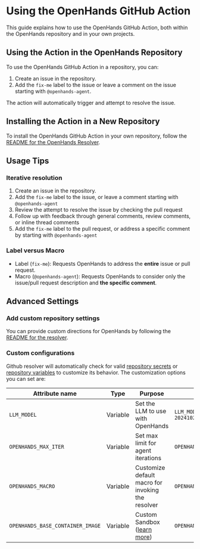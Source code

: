 # Using the OpenHands GitHub Action

This guide explains how to use the OpenHands GitHub Action, both within the OpenHands repository and in your own projects.

## Using the Action in the OpenHands Repository

To use the OpenHands GitHub Action in a repository, you can:

1. Create an issue in the repository.
2. Add the `fix-me` label to the issue or leave a comment on the issue starting with `@openhands-agent`.

The action will automatically trigger and attempt to resolve the issue.

## Installing the Action in a New Repository

To install the OpenHands GitHub Action in your own repository, follow
the [README for the OpenHands Resolver](https://github.com/All-Hands-AI/OpenHands/blob/main/openhands/resolver/README.md).

## Usage Tips

### Iterative resolution

1. Create an issue in the repository.
2. Add the `fix-me` label to the issue, or leave a comment starting with `@openhands-agent`
3. Review the attempt to resolve the issue by checking the pull request
4. Follow up with feedback through general comments, review comments, or inline thread comments
5. Add the `fix-me` label to the pull request, or address a specific comment by starting with `@openhands-agent`

### Label versus Macro

- Label (`fix-me`): Requests OpenHands to address the **entire** issue or pull request.
- Macro (`@openhands-agent`): Requests OpenHands to consider only the issue/pull request description and **the specific comment**.

## Advanced Settings

### Add custom repository settings

You can provide custom directions for OpenHands by following the [README for the resolver](https://github.com/All-Hands-AI/OpenHands/blob/main/openhands/resolver/README.md#providing-custom-instructions).

### Custom configurations

Github resolver will automatically check for valid [repository secrets](https://docs.github.com/en/actions/security-for-github-actions/security-guides/using-secrets-in-github-actions?tool=webui#creating-secrets-for-a-repository) or [repository variables](https://docs.github.com/en/actions/writing-workflows/choosing-what-your-workflow-does/store-information-in-variables#creating-configuration-variables-for-a-repository) to customize its behavior.
The customization options you can set are:

| **Attribute name**               | **Type** | **Purpose**                                                                                                 | **Example**                                          |
|----------------------------------| -------- |-------------------------------------------------------------------------------------------------------------|------------------------------------------------------|
| `LLM_MODEL`                      | Variable | Set the LLM to use with OpenHands                                                                           | `LLM_MODEL="anthropic/claude-3-5-sonnet-20241022"`   |
| `OPENHANDS_MAX_ITER`             | Variable | Set max limit for agent iterations                                                                          | `OPENHANDS_MAX_ITER=10`                              |
| `OPENHANDS_MACRO`                | Variable | Customize default macro for invoking the resolver                                                           | `OPENHANDS_MACRO=@resolveit`                         |
| `OPENHANDS_BASE_CONTAINER_IMAGE` | Variable | Custom Sandbox ([learn more](https://docs.all-hands.dev/modules/usage/how-to/custom-sandbox-guide))         | `OPENHANDS_BASE_CONTAINER_IMAGE="custom_image"`      |
